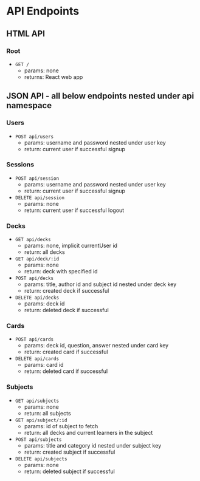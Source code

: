 # API Endpoints

## HTML API
### Root
* `GET /`
  - params: none
  - returns: React web app

## JSON API - all below endpoints nested under api namespace
### Users
* `POST api/users`
  - params: username and password nested under user key
  - return: current user if successful signup

### Sessions
* `POST api/session`
  - params: username and password nested under user key
  - return: current user if successful signup
* `DELETE api/session`
  - params: none
  - return: current user if successful logout

### Decks
* `GET api/decks`
  - params: none, implicit currentUser id
  - return: all decks
* `GET api/deck/:id`
  - params: none
  - return: deck with specified id
* `POST api/decks`
  - params: title, author id and subject id nested under deck key
  - return: created deck if successful
* `DELETE api/decks`
  - params: deck id
  - return: deleted deck if successful

### Cards
* `POST api/cards`
  - params: deck id, question, answer nested under card key
  - return: created card if successful
* `DELETE api/cards`
  - params: card id
  - return: deleted card if successful

### Subjects
* `GET api/subjects`
  - params: none
  - return: all subjects
* `GET api/subject/:id`
  - params: id of subject to fetch
  - return: all decks and current learners in the subject
* `POST api/subjects`
  - params: title and category id nested under subject key
  - return: created subject if successful
* `DELETE api/subjects`
  - params: none
  - return: deleted subject if successful
